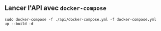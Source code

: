 ## Lancer l'API avec `docker-compose`

`sudo docker-compose -f ./api/docker-compose.yml -f docker-compose.yml up --build -d`
